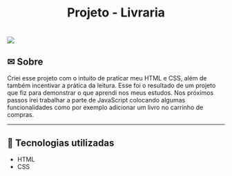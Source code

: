 <h1 align="center">
Projeto - Livraria
</h1>

<h1>
    <img src="./assets/gif/gifprojeto.gif">
</h1>

## ✉ Sobre

Criei esse projeto com o intuito de praticar meu HTML e CSS, além de também incentivar a prática da leitura. Esse foi o resultado de um projeto que fiz para demonstrar o que aprendi nos meus estudos. Nos próximos passos irei trabalhar a parte de JavaScript  colocando algumas funcionalidades como por exemplo adicionar um livro no carrinho de compras.

---

## 🚀 Tecnologias utilizadas

- HTML
- CSS



